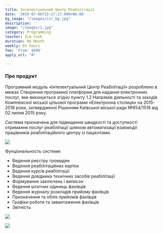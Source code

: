 ```yaml
---
title: Інтелектуальний Центр Реабілітації
date: '2019-07-06T15:27:17.000+06:00'
bg_image: "/images/icr_bg.jpg"
description: ''
image: "/images/1.jpg"
category: Programming
teacher: Zim Cook
duration: 06 Month
weekly: 03 hours
fee: 'From: $699'
apply_url: "#"

---
```

### Про продукт

Програмний модуль «Інтелектуальний Центр Реабілітації» розроблено в межах Створення програмної платформи для надання електронних послуг, яке виконується згідно пункту 1.2 Напрямів діяльності та заходів Комплексної міської цільової програми «Електронна столиця» на 2015-2018 роки, затвердженої Рішенням Київської міської ради №654/1518 від 02 липня 2015 року.

Система призначена для підвищення швидкості та доступності отримання послуг реабілітації шляхом автоматизації взаємодії працівників реабілітаційного центру із пацієнтами.

![](/images/1.png)

Фунціональность системи: 

* Ведення реєстру громадян
* Ведення реабілітаційних карток
* Ведення курсів реабілітації
* Ведення довідника технічних засобів реабілітації
* Формування заключень і виписок
* Ведення штатних одиниць фахівців
* Ведення журналу розкладів прийому фахівців
* Призначення та облік прийомів фахівців
* Графіки роботи та завантаження фахівців
* Звітність

![](/images/2.png)

![](/images/3.png)